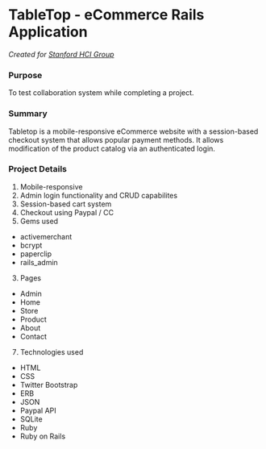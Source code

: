 # TableTop - eCommerce Rails Application
*Created for [Stanford HCI Group](http://hci.stanford.edu/)*

### Purpose
To test collaboration system while completing a project.

### Summary
Tabletop is a mobile-responsive eCommerce website with a session-based checkout system that allows popular payment methods. It allows modification of the product catalog via an authenticated login.

### Project Details

1. Mobile-responsive
2. Admin login functionality and CRUD capabilites
2. Session-based cart system
3. Checkout using Paypal / CC
3. Gems used
  * activemerchant
  * bcrypt
  * paperclip
  * rails_admin
3. Pages
  * Admin  
  * Home  
  * Store  
  * Product  
  * About  
  * Contact  
7. Technologies used
  * HTML
  * CSS
  * Twitter Bootstrap
  * ERB
  * JSON
  * Paypal API
  * SQLite
  * Ruby
  * Ruby on Rails
